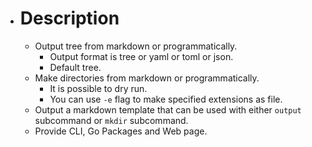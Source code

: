 - # Description
    - Output tree from markdown or programmatically.
        - Output format is tree or yaml or toml or json.
        - Default tree.
    - Make directories from markdown or programmatically.
        - It is possible to dry run.
        - You can use `-e` flag to make specified extensions as file.
    - Output a markdown template that can be used with either `output` subcommand or `mkdir` subcommand.
    - Provide CLI, Go Packages and Web page.